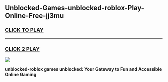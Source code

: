
## Unblocked-Games-unblocked-roblox-Play-Online-Free-jj3mu
<h3>
<a href="https://premium76.site?title=unblocked-roblox&ref=26A">CLICK TO PLAY</a></h3>
<hr>

<h3>
<a href="https://premium76.site?title=unblocked-roblox&ref=26A">CLICK 2 PLAY</a>
  
</h3>

<a href="https://premium76.site?title=unblocked-roblox&ref=26A"><img src="https://clearcache.store/games.png"></a>


**unblocked-roblox games unblocked: Your Gateway to Fun and Accessible Online Gaming**
